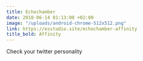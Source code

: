 ```yaml
---
title: Echochamber
date: 2018-06-14 01:13:00 +02:00
image: "/uploads/android-chrome-512x512.png"
link: https://esstudio.site/echochamber-affinity
title_bold: Affinity
---
```


Check your twitter personality